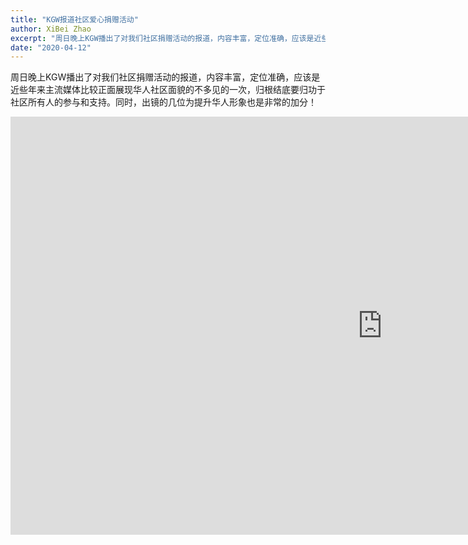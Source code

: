 ```yaml
---
title: "KGW报道社区爱心捐赠活动"
author: XiBei Zhao
excerpt: "周日晚上KGW播出了对我们社区捐赠活动的报道，内容丰富，定位准确，应该是近些年来主流媒体比较正面展现华人社区面貌的不多见的一次，归根结底要归功于社区所有人的参与和支持。同时，出镜的几位为提升华人形象也是非常的加分！"
date: "2020-04-12"
---
```


周日晚上KGW播出了对我们社区捐赠活动的报道，内容丰富，定位准确，应该是近些年来主流媒体比较正面展现华人社区面貌的不多见的一次，归根结底要归功于社区所有人的参与和支持。同时，出镜的几位为提升华人形象也是非常的加分！

<iframe width="1189" height="669" src="https://www.youtube.com/embed/-iluERWgDRA" frameborder="0" allow="accelerometer; autoplay; encrypted-media; gyroscope; picture-in-picture" allowfullscreen></iframe>
